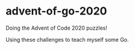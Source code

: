 # advent-of-go-2020
Doing the Advent of Code 2020 puzzles!

Using these challenges to teach myself some Go.
